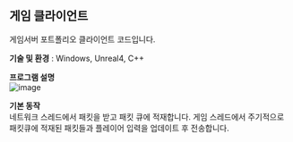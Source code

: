 ## 게임 클라이언트
게임서버 포트폴리오 클라이언트 코드입니다.<br/>

**기술 및 환경** : Windows, Unreal4, C++<br/>

**프로그램 설명**<br/>
![image](https://github.com/seejh/UnrealClient/assets/152791315/741f6b13-3db3-406b-951d-e2ae81100b68)
<br/>

**기본 동작**<br/>
네트워크 스레드에서 패킷을 받고 패킷 큐에 적재합니다. 게임 스레드에서 주기적으로 패킷큐에 적재된 패킷들과 플레이어 입력을 업데이트 후 전송합니다.


